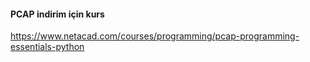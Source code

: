 #### PCAP indirim için kurs
https://www.netacad.com/courses/programming/pcap-programming-essentials-python
